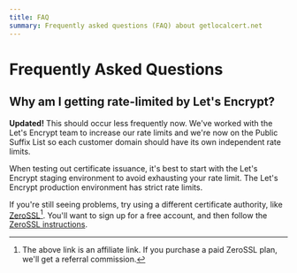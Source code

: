 ```yaml
---
title: FAQ
summary: Frequently asked questions (FAQ) about getlocalcert.net
---
```


# Frequently Asked Questions

## Why am I getting rate-limited by Let's Encrypt?

**Updated!**
This should occur less frequently now.
We've worked with the Let's Encrypt team to increase our rate limits and we're now on the Public Suffix List so each customer domain should have its own independent rate limits.

When testing out certificate issuance, it's best to start with the Let's Encrypt staging environment to avoid exhausting your rate limit.
The Let's Encrypt production environment has strict rate limits.

If you're still seeing problems, try using a different certificate authority, like [ZeroSSL](https://zerossl.com?fpr=getlocalcert&fp_sid=glcfaq)[^1].
You'll want to sign up for a free account, and then follow the [ZeroSSL instructions](/cas/zerossl/).

[^1]: The above link is an affiliate link.  If you purchase a paid ZeroSSL plan, we'll get a referral commission.

